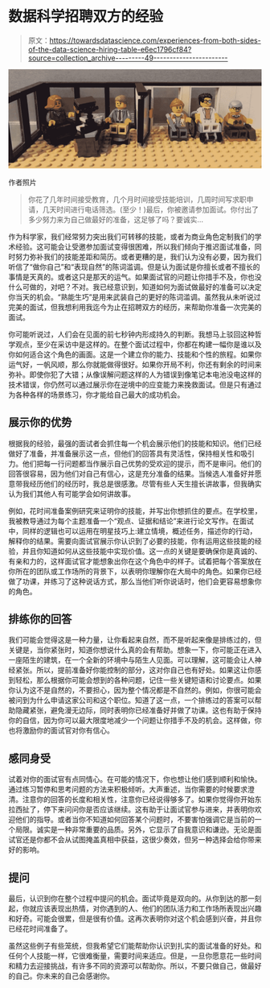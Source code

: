 # 数据科学招聘双方的经验

> 原文：<https://towardsdatascience.com/experiences-from-both-sides-of-the-data-science-hiring-table-e6ec1796cf84?source=collection_archive---------49----------------------->

![](img/a4d21343ebb446e6ef6c789084ed305f.png)

作者照片

> 你花了几年时间接受教育，几个月时间接受技能培训，几周时间写求职申请，几天时间进行电话筛选。(至少！)最后，你被邀请参加面试。你付出了多少努力来为自己做最好的准备，这足够了吗？要诚实…

作为科学家，我们经常努力突出我们可转移的技能，或者为商业角色定制我们的学术经验。这可能会让受邀参加面试变得很困难，所以我们倾向于推迟面试准备，同时努力弥补我们的技能差距和简历。或者更糟的是，我们认为没有必要，因为我们听信了“做你自己”和“表现自然”的陈词滥调。但是认为面试是你擅长或者不擅长的事情是天真的。或者这只是那天的运气。如果面试官的问题让你措手不及，你也没什么可做的，对吧？不对。我已经意识到，知道如何为面试做最好的准备可以决定你当天的机会。“熟能生巧”是用来武装自己的更好的陈词滥调。虽然我从未听说过完美的面试，但我想利用我迄今为止在招聘双方的经历，来帮助你准备一次完美的面试。

你可能听说过，人们会在见面的前七秒钟内形成持久的判断。我想马上驳回这种哲学观点，至少在采访中是这样的。在整个面试过程中，你都在构建一幅你是谁以及你如何适合这个角色的画面。这是一个建立你的能力、技能和个性的旅程。如果你运气好，一帆风顺，那么你就能做得很好。如果你开局不利，你还有剩余的时间来弥补。即使你犯了大错；从像误解问题这样的人为错误到像笔记本电池没电这样的技术错误，你仍然可以通过展示你在逆境中的应变能力来挽救面试。但是只有通过为各种各样的场景练习，你才能给自己最大的成功机会。

## 展示你的优势

根据我的经验，最强的面试者会抓住每一个机会展示他们的技能和知识。他们已经做好了准备，并准备展示这一点，但他们的回答具有灵活性，保持相关性和吸引力。他们把每一行问题都当作展示自己优势的受欢迎的提示，而不是审问。他们的回答很容易，因为他们对自己有信心，这是充分准备的结果。当候选人准备好并愿意带我经历他们的经历时，我总是很感激。尽管有些人天生擅长讲故事，但我确实认为我们其他人有可能学会如何讲故事。

例如，花时间准备案例研究来证明你的技能，并写出你想抓住的要点。在学校里，我被教导通过为每个主题准备一个“观点、证据和结论”来进行论文写作。在面试中，同样的逻辑也可以运用在明星技巧上:建立情境，概述任务，描述你的行动，解释你的结果。需要向面试官展示你认识到了必要的技能，你有运用这些技能的经验，并且你知道如何从这些技能中实现价值。这一点的关键是要确保你是真诚的、有亲和力的，这样面试官才能想象出你在这个角色中的样子。试着把每个答案放在你所在的团队或工作场所的背景下，以表明你理解你在大局中的角色。如果你已经做了功课，并练习了这种说话方式，那么当他们听你说话时，他们会更容易想象你的角色。

## 排练你的回答

我们可能会觉得这是一种力量，让你看起来自然，而不是听起来像是排练过的，但关键是，当你紧张时，知道你想说什么真的会有帮助。想象一下，你可能正在进入一座陌生的建筑，在一个全新的环境中与陌生人见面。可以理解，这可能会让人神经紧张。所以，提前准备好你能控制的部分，这对你自己也有好处。如果这让你感到轻松，那么根据你可能会想到的各种问题，记住一些关键短语和讨论要点。如果你认为这不是自然的，不要担心，因为整个情况都是不自然的。例如，你很可能会被问到为什么申请这家公司和这个职位。知道了这一点，一个排练过的答案可以帮助隐藏紧张，避免漫无边际，同时表明你已经准备好并做了功课。这也有助于保持你的自信，因为你可以最大限度地减少一个问题让你措手不及的机会。这样做，你也将激励你的面试官对你有信心。

## 感同身受

试着对你的面试官有点同情心。在可能的情况下，你也想让他们感到顺利和愉快。通过练习暂停和思考问题的方法来积极倾听。大声重述，当你需要的时候要求澄清。注意你的回答的长度和相关性，注意你已经说得够多了。如果你觉得你开始东拉西扯了，停下来问问你是否应该继续。这有助于让面试官参与进来，并表明你欢迎他们的指导。或者当你不知道如何回答某个问题时，不要害怕强调它是当前的一个局限。诚实是一种非常重要的品质。另外，它显示了自我意识和谦逊。无论是面试官还是你都不会从试图掩盖真相中获益，这很少奏效，但另一种选择会给你带来好的影响。

## 提问

最后，认识到你在整个过程中提问的机会。面试毕竟是双向的。从你到达的那一刻起，你就应该表现出热情，对你遇到的人、他们的团队活力和工作场所表现出兴趣和好奇。可能会很累，但是很有价值。这再次表明你对这个机会感到兴奋，并且你已经花时间准备了。

虽然这些例子有些笼统，但我希望它们能帮助你认识到扎实的面试准备的好处。和任何个人技能一样，它很难衡量，需要时间来适应。但是，一旦你愿意花一些时间和精力去迎接挑战，有许多不同的资源可以帮助你。所以，不要只做自己，做最好的自己。你未来的自己会感谢你。